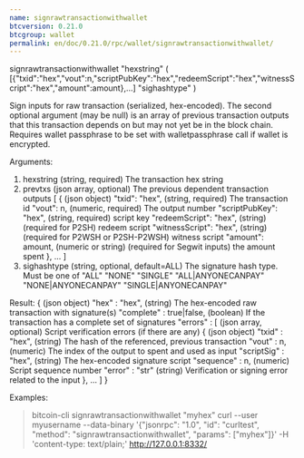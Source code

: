 ```yaml
---
name: signrawtransactionwithwallet
btcversion: 0.21.0
btcgroup: wallet
permalink: en/doc/0.21.0/rpc/wallet/signrawtransactionwithwallet/
---
```


signrawtransactionwithwallet "hexstring" ( [{"txid":"hex","vout":n,"scriptPubKey":"hex","redeemScript":"hex","witnessScript":"hex","amount":amount},...] "sighashtype" )

Sign inputs for raw transaction (serialized, hex-encoded).
The second optional argument (may be null) is an array of previous transaction outputs that
this transaction depends on but may not yet be in the block chain.
Requires wallet passphrase to be set with walletpassphrase call if wallet is encrypted.

Arguments:
1. hexstring                        (string, required) The transaction hex string
2. prevtxs                          (json array, optional) The previous dependent transaction outputs
     [
       {                            (json object)
         "txid": "hex",             (string, required) The transaction id
         "vout": n,                 (numeric, required) The output number
         "scriptPubKey": "hex",     (string, required) script key
         "redeemScript": "hex",     (string) (required for P2SH) redeem script
         "witnessScript": "hex",    (string) (required for P2WSH or P2SH-P2WSH) witness script
         "amount": amount,          (numeric or string) (required for Segwit inputs) the amount spent
       },
       ...
     ]
3. sighashtype                      (string, optional, default=ALL) The signature hash type. Must be one of
                                    "ALL"
                                    "NONE"
                                    "SINGLE"
                                    "ALL|ANYONECANPAY"
                                    "NONE|ANYONECANPAY"
                                    "SINGLE|ANYONECANPAY"

Result:
{                             (json object)
  "hex" : "hex",              (string) The hex-encoded raw transaction with signature(s)
  "complete" : true|false,    (boolean) If the transaction has a complete set of signatures
  "errors" : [                (json array, optional) Script verification errors (if there are any)
    {                         (json object)
      "txid" : "hex",         (string) The hash of the referenced, previous transaction
      "vout" : n,             (numeric) The index of the output to spent and used as input
      "scriptSig" : "hex",    (string) The hex-encoded signature script
      "sequence" : n,         (numeric) Script sequence number
      "error" : "str"         (string) Verification or signing error related to the input
    },
    ...
  ]
}

Examples:
> bitcoin-cli signrawtransactionwithwallet "myhex"
> curl --user myusername --data-binary '{"jsonrpc": "1.0", "id": "curltest", "method": "signrawtransactionwithwallet", "params": ["myhex"]}' -H 'content-type: text/plain;' http://127.0.0.1:8332/


